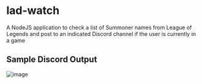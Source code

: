 # lad-watch
A NodeJS application to check a list of Summoner names from League of Legends and post to an indicated Discord channel if the user is currently in a game

## Sample Discord Output
![image](https://github.com/Issier/lad-watch/assets/23412323/19eb00a7-9e02-4479-b4a2-6d913e274a73)


